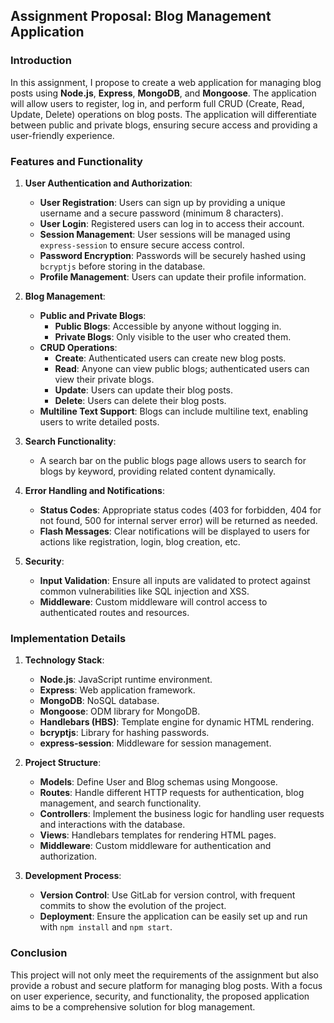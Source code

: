 ## Assignment Proposal: Blog Management Application

### Introduction

In this assignment, I propose to create a web application for managing blog posts using **Node.js**, **Express**, **MongoDB**, and **Mongoose**. The application will allow users to register, log in, and perform full CRUD (Create, Read, Update, Delete) operations on blog posts. The application will differentiate between public and private blogs, ensuring secure access and providing a user-friendly experience.

### Features and Functionality

1. **User Authentication and Authorization**:
   - **User Registration**: Users can sign up by providing a unique username and a secure password (minimum 8 characters).
   - **User Login**: Registered users can log in to access their account.
   - **Session Management**: User sessions will be managed using `express-session` to ensure secure access control.
   - **Password Encryption**: Passwords will be securely hashed using `bcryptjs` before storing in the database.
   - **Profile Management**: Users can update their profile information.

2. **Blog Management**:
   - **Public and Private Blogs**:
     - **Public Blogs**: Accessible by anyone without logging in.
     - **Private Blogs**: Only visible to the user who created them.
   - **CRUD Operations**:
     - **Create**: Authenticated users can create new blog posts.
     - **Read**: Anyone can view public blogs; authenticated users can view their private blogs.
     - **Update**: Users can update their blog posts.
     - **Delete**: Users can delete their blog posts.
   - **Multiline Text Support**: Blogs can include multiline text, enabling users to write detailed posts.

3. **Search Functionality**:
   - A search bar on the public blogs page allows users to search for blogs by keyword, providing related content dynamically.

4. **Error Handling and Notifications**:
   - **Status Codes**: Appropriate status codes (403 for forbidden, 404 for not found, 500 for internal server error) will be returned as needed.
   - **Flash Messages**: Clear notifications will be displayed to users for actions like registration, login, blog creation, etc.

5. **Security**:
   - **Input Validation**: Ensure all inputs are validated to protect against common vulnerabilities like SQL injection and XSS.
   - **Middleware**: Custom middleware will control access to authenticated routes and resources.

### Implementation Details

1. **Technology Stack**:
   - **Node.js**: JavaScript runtime environment.
   - **Express**: Web application framework.
   - **MongoDB**: NoSQL database.
   - **Mongoose**: ODM library for MongoDB.
   - **Handlebars (HBS)**: Template engine for dynamic HTML rendering.
   - **bcryptjs**: Library for hashing passwords.
   - **express-session**: Middleware for session management.

2. **Project Structure**:
   - **Models**: Define User and Blog schemas using Mongoose.
   - **Routes**: Handle different HTTP requests for authentication, blog management, and search functionality.
   - **Controllers**: Implement the business logic for handling user requests and interactions with the database.
   - **Views**: Handlebars templates for rendering HTML pages.
   - **Middleware**: Custom middleware for authentication and authorization.

3. **Development Process**:
   - **Version Control**: Use GitLab for version control, with frequent commits to show the evolution of the project.
   - **Deployment**: Ensure the application can be easily set up and run with `npm install` and `npm start`.

### Conclusion

This project will not only meet the requirements of the assignment but also provide a robust and secure platform for managing blog posts. With a focus on user experience, security, and functionality, the proposed application aims to be a comprehensive solution for blog management.